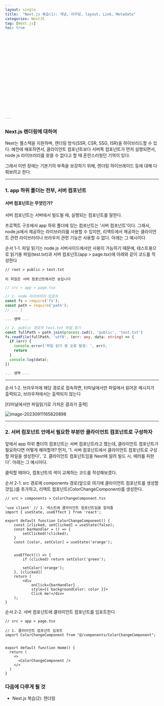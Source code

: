 ```yaml
---
layout: single
title:  "Next.js 복습(1): 개념, 라우팅, layout, Link, Metadata"
categories: NextJS
tag: [Next.js]
toc: true 




















---
```


### Next.js 렌더링에 대하여

Next는 풀스택을 지원하며, 렌더링 방식(SSR, CSR, SSG, ISR)을 하이브리드할 수 있다. 예전에 배포하면서, 클라이언트 컴포넌트보다 서버쪽 컴포넌트가 먼저 실행되면서, node js 라이브러리를 찾을 수 없다고 할 때 혼란스러웠던 기억이 있다.

그래서 이번 장에는 기본기의 부족을 보강하기 위해, 렌더링 하이브레이드 등에 대해 다뤄보려고 한다.

------

### 1. app 하위 폴더는 전부, 서버 컴포넌트

#### 서버 컴포넌트는 무엇인가?

서버 컴포넌트는 서버에서 빌드될 때, 실행되는 컴포넌트를 말한다.

프로젝트 구조에서 app 하위 폴더에 있는 컴포넌트는 '서버 컴포넌트'이다. 그래서, node.js에서 제공하는 라이브러리를 사용할 수 있지만, 리액트에서 제공하는 클라이언트 관련 라이브러리나 브라우저 관련 기능은 사용할 수 없다. 아래는 그 예시이다

순서 1-1. 파일 읽기는 node.js 서버사이드에서만 사용이 가능하기 때문에, 테스트용으로 읽기용 파일(test.txt)과 서버 컴포넌트(app > page.tsx)에 아래와 같이 코드를 작성한다

```
// root > public > test.txt

이 파일은 서버 컴포넌트에서만 보입니다
```

```typescript
// src > app > page.tsx

// 1. node 라이브러리 임포트
const fs = require('fs');
const path = require('path');
// ... 1

... 생략 ...

// 2. public 경로의 test.txt 파일 읽기
const fullPath = path.join(process.cwd(), 'public', 'test.txt')
fs.readFile(fullPath, 'utf8', (err: any, data: string) => {
  if (err) {
    console.error('파일 읽기 중 오류 발생: ', err);
    return
  }
  console.log(data);
})

... 생략 ...
```

------

순서 1-2. 브라우저에 해당 경로로 접속하면, 터미널에서만 파일에서 읽어온 메시지가 출력되고, 브라우져에서는 출력되지 않는다

[터미널에서만 파일읽기로 가져온 결과가 출력]

![image-20230911165820898](../../images/2023-09-11-a21/image-20230911165820898.png)

------

### 2. 서버 컴포넌트 안에서 필요한 부분만 클라이언트 컴포넌트로 구성하자

앞에서 app 하위 폴더의 컴포넌트는 서버 컴포넌트라고 했는데, 클라이언트 컴포넌트가 필요하다면 어떻게 해야할까? 먼저, '1. 서버 컴포넌트에서 클라이언트 컴포넌트로 구성할 파일을 생성한다', '2. 클라이언트 컴포넌트임을 Next에 알려 빌드 시, 에러를 피한다'. 아래는 그 예시이다.

클릭할 때마다, 컴포넌트의 색이 교체하는 코드를 작성해보겠다.

순서 2-1. src 경로에 components 경로(앞으로 여기에 클라이언트 컴포넌트를 생성할 것임.)를 추가하고, 리액트 컴포넌트(ColorChangeComponent)를 생성한다.

```react
// src > components > ColorChangeComponent.tsx

'use client' // 1. 넥스트에 클라이언트 컴포넌트임을 알려줌
import { useState, useEffect } from 'react';

export default function ColorChangeComponent() {
    const [clicked, setClicked] = useState(false);
    const barHandler = () => {
        setClicked(!clicked);
    }
    const [color, setColor] = useState('orange');


    useEffect(() => {
        if (clicked) return setColor('green');

        setColor('orange');
    }, [clicked])
    return (
        <div
            onClick={barHandler}
            style={{ backgroundColor: color }}>
            Click me!</div>
    );
}
```

순서 2-2. 서버 컴포넌트에 클라이언트 컴포넌트를 임포트한다

```react
// src > app > page.tsx

// 1. 클라이언트 컴포넌트 임포트
import ColorChangeComponent from "@/components/ColorChangeComponent";


export default function Home() {
  return (
    <>
      <ColorChangeComponent />
    </>
  )
}
```









### 다음에 다루게 될 것

- Next.js 복습(2): 렌더링